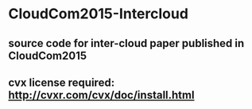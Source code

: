 # CloudCom2015-Intercloud

## source code for inter-cloud paper published in CloudCom2015

## cvx license required: http://cvxr.com/cvx/doc/install.html
